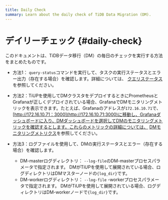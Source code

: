 ```yaml
---
title: Daily Check
summary: Learn about the daily check of TiDB Data Migration (DM).
---
```


# デイリーチェック {#daily-check}

このドキュメントは、TiDBデータ移行（DM）の毎日のチェックを実行する方法をまとめたものです。

-   方法1： `query-status`コマンドを実行して、タスクの実行ステータスとエラー出力（存在する場合）を確認します。詳細については、 [クエリステータス](/dm/dm-query-status.md)を参照してください。

-   方法2：TiUPを使用してDMクラスタをデプロイするときにPrometheusとGrafanaが正しくデプロイされている場合、GrafanaでDMモニタリングメトリックを表示できます。たとえば、Grafanaのアドレスが`172.16.10.71`で、 [http://172.16.10.71：3000](http://172.16.10.71:3000)に移動し、Grafanaダッシュボードに入り、DMダッシュボードを選択してDMのモニタリングメトリックを確認するとします。これらのメトリックの詳細については、 [DMモニタリングメトリクス](/dm/monitor-a-dm-cluster.md)を参照してください。

-   方法3：ログファイルを使用して、DMの実行ステータスとエラー（存在する場合）を確認します。

    -   DM-masterログディレクトリ： `--log-file`のDM-masterプロセスパラメータで指定されます。 DMがTiUPを使用して展開されている場合、ログディレクトリはDMマスターノードの`{log_dir}`です。
    -   DM-workerログディレクトリ： `--log-file` -workerプロセスパラメータで指定されます。 DMがTiUPを使用して展開されている場合、ログディレクトリはDM-workerノードで`{log_dir}`です。
